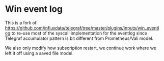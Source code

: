 # Win event log

This is a fork of https://github.com/influxdata/telegraf/tree/master/plugins/inputs/win_eventlog to re-use most of the syscall implementation for the eventlog since Telegraf accumulator pattern is bit different from Prometheus/Vali model. 

We also only modify how subscription restart, we continue work where we left it off using a saved file model.

